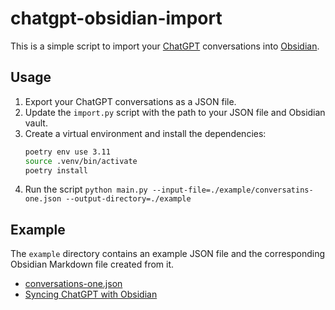 # chatgpt-obsidian-import

This is a simple script to import your [ChatGPT](https://chat.openai.com/) conversations into [Obsidian](https://obsidian.md/).

## Usage

1. Export your ChatGPT conversations as a JSON file.
2. Update the `import.py` script with the path to your JSON file and Obsidian vault.
3. Create a virtual environment and install the dependencies:
    ```bash
    poetry env use 3.11
    source .venv/bin/activate
    poetry install
    ```
4. Run the script `python main.py --input-file=./example/conversatins-one.json --output-directory=./example`

## Example

The `example` directory contains an example JSON file and the corresponding Obsidian Markdown file created from it.

- [conversations-one.json](./example/conversations-one.json)
- [Syncing ChatGPT with Obsidian](./example/Syncing%20ChatGPT%20with%20Obsidian.md)